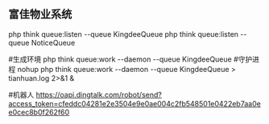 ## 富佳物业系统
php think queue:listen --queue  KingdeeQueue
php think queue:listen --queue  NoticeQueue


#生成环境
php think queue:work --daemon --queue KingdeeQueue
#守护进程
nohup php think queue:work --daemon --queue KingdeeQueue > tianhuan.log 2>&1 &

#机器人
https://oapi.dingtalk.com/robot/send?access_token=cfeddc04281e2e3504e9e0ae004c2fb548501e0422eb7aa0ee0cec8b0f262f60

